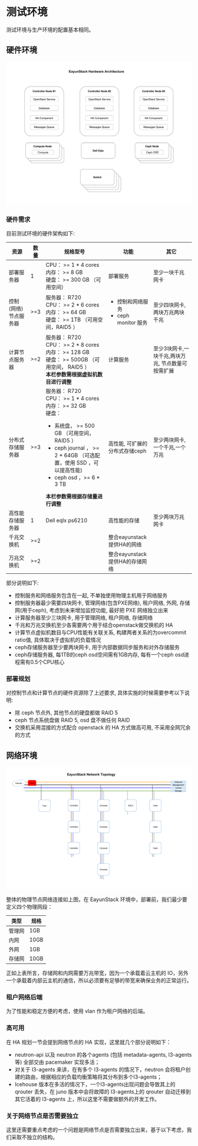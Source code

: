 # 测试环境

测试环境与生产环境的配置基本相同。

## 硬件环境

![硬件需求](../pictures/EayunStack-Hardware-Architecture.png)

### 硬件需求

目前测试环境的硬件架构如下:

| 资源 |数量 | 规格型号 | 功能 | 其它 |
| ---- | ----| -------- | ---- | ---- |
| 部署服务器 | 1 | CPU： \>= 1 \* 4 cores<br /> 内存： \>= 8 GB<br /> 硬盘： \>= 300 GB （可用空间） | 部署服务 | 至少一块千兆网卡 |
| 控制(网络)节点服务器 | \>=3 | 服务器： R720<br /> CPU： \>= 2 \* 6 cores<br /> 内存： \>= 64 GB<br /> 硬盘： \>= 1TB （可用空间，RAID5 ）| <ul><li>控制和网络服务</li><li>ceph monitor 服务</li></ul> | 至少四块网卡,　两块万兆两块千兆 |
| 计算节点服务器 | \>=2 | 服务器： R720<br /> CPU： \>= 2 \* 8 cores<br /> 内存： \>= 128 GB<br /> 硬盘： \>= 500GB （可用空间， RAID5 ）<br /> **本栏参数需根据虚拟机数目进行调整** | 计算服务 | 至少3块网卡,一块千兆,两块万兆, 节点数量可按需扩展 |
| 分布式存储服务器 | \>=3 | 服务器： R720<br /> CPU： \>= 1 \* 4 cores<br /> 内存： \>= 32 GB<br /> 硬盘：<br /><ul><li>系统盘， \>= 500 GB （可用空间， RAID5 ）</li><li>ceph journal ， \>= 2 \* 64GB （可选配置，使用 SSD ，可以提高性能)</li><li>ceph osd ，\>= 6 \* 3 TB</li></ul> **本栏参数需根据存储量进行调整** | 高性能, 可扩展的分布式存储ceph | 至少两块网卡,一个千兆,一个万兆 |
| 高性能存储服务器 | 1 | Dell eqlx ps6210 | 高性能的存储 | 至少两块万兆网卡 |
| 千兆交换机 | \>=2 || 整合eayunstack提供HA的网络||
| 万兆交换机 | \>=2 || 整合eayunstack提供HA的存储网络|||

部分说明如下:

* 控制服务和网络服务包含在一起, 不单独使用物理主机用于网络服务
* 控制服务器最少需要四块网卡, 管理网络(包含PXE网络), 租户网络, 外网, 存储网(用于ceph), 考虑到未来增加监控功能, 最好把 PXE 网络独立出来
* 计算服务器至少三块网卡, 用于管理网络, 租户网络, 存储网络
* 千兆和万兆交换机至少各需要两个用于结合openstack做交换机的 HA
* 计算节点虚拟机数目与CPU性能有关联关系, 构建两者关系的为overcommit ratio值, 具体取决于虚拟机的负载情况
* ceph存储服务器至少要两块网卡, 用于内部数据同步服务和对外存储服务
* ceph存储服务器, 每1TB的ceph osd空间需有1GB内存, 每有一个ceph osd进程需有0.5个CPU核心

### 部署规划

对控制节点和计算节点的硬件资源除了上述要求, 具体实施的时候需要参考以下说明:

* 除 ceph 节点外, 其他节点的硬盘都做 RAID 5
* ceph 节点系统盘做 RAID 5, osd 盘不做任何 RAID
* 交换机采用混接的方式配合 openstack 的 HA 方式做高可用, 不采用全网冗余的方式


## 网络环境

![网络架构](../pictures/Network-Topology.png)

整体的物理节点网络连接如上图，在 EayunStack 环境中，部署前，我们最少要定义四个物理网段：

| 类型 | 规格 |
| ---- | ---- |
| 管理网 | 1GB |
| 内网 | 10GB |
| 外网 | 1GB |
| 存储网 | 10GB |

正如上表所言，存储网和内网需要万兆带宽，因为一个承载着云主机的 IO，另外一个承载着内部云主机的通信，所以必须要有足够的带宽来确保业务的正常运行。

### 租户网络后端

为了性能和稳定方便的考虑，使用 vlan 作为租户网络的后端。

### 高可用

在 HA 规划一节会提到网络节点的 HA 实现，这里就几个部分说明如下：

* neutron-api 以及 neutron 的各个agents (包括 metadata-agents, l3-agents 等) 全部交由 pacemaker 实现多活；
* 对关于 l3-agents 来讲，在有多个 l3-agents 的情况下，neutron 会将租户创建的路由，根据相应的负载均衡策略将其分布到多个l3-agents；
* Icehouse 版本在多活的情况下，一个l3-agents出现问题会导致其上的 qrouter 丢失，在 juno 版本中会将故障的 l3-agents上的 qrouter 自动迁移到其它活着的 l3-agents 上，所以这里不需要做额外的开发工作。

### 关于网络节点是否需要独立

这里还需要重点考虑的一个问题是网络节点是否需要独立出来，基于以下考虑，我们采取不独立的结构。
